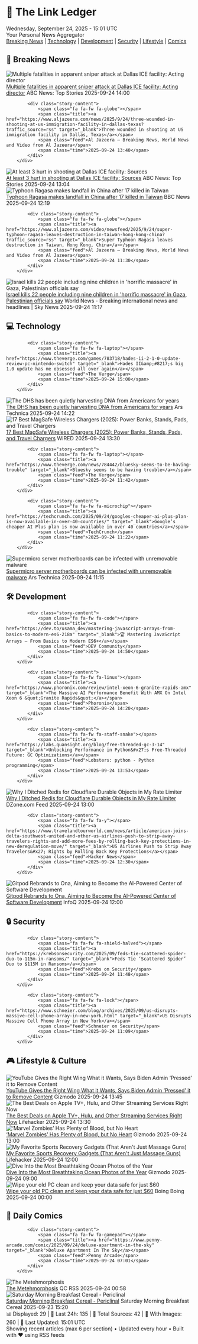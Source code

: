 <!-- Processing 54 RSS feeds at 2025-09-24 15:01:49 UTC -->
<!-- Processing: XKCD -->
<!-- Processing: Saturday Morning Breakfast Cereal -->
<!-- Processing: Penny Arcade -->
<!-- Processing: Poorly Drawn Lines -->
<!-- Processing: Cyanide & Happiness -->
<!-- Processing: Questionable Content -->
<!-- Processing: Girl Genius -->
<!-- Processing: Reuters World News -->
<!-- Processing: Associated Press Breaking -->
<!-- Processing: NBC News Breaking -->
<!-- Processing: Guardian World News -->
<!-- Processing: The Verge -->
<!-- Processing: Ars Technica -->
<!-- Processing: Lobsters Python -->
<!-- Processing: Dev.to -->
<!-- Processing: Phoronix Linux News -->
<!-- Processing: OMG! Ubuntu -->
<!-- Processing: DistroWatch -->
<!-- Processing: Red Hat Blog -->
<!-- Processing: Martin Fowler -->
<!-- Generated 6 new posts out of 20 feeds processed -->
<div class="newspaper-header">
    <h1 class="newspaper-title">📰 The Link Ledger</h1>
    <div class="newspaper-date">Wednesday, September 24, 2025 - 15:01 UTC</div>
    <div class="newspaper-subtitle">Your Personal News Aggregator</div>
</div>

<div class="newspaper-nav">
    <a href="#breaking">Breaking News</a> |
    <a href="#tech">Technology</a> |
    <a href="#dev">Development</a> |
    <a href="#security">Security</a> |
    <a href="#lifestyle">Lifestyle</a> |
    <a href="#webcomics">Comics</a>
</div>

<div class="news-section breaking-news" id="breaking">
<h2 class="section-header">🚨 Breaking News</h2>
<div class="stories-container">
<div class="story">
            <img src="https://s.abcnews.com/images/US/dallas-ice-6-ht-gmh-250924_1758719587102_hpMain_4x3t_384.jpg" alt="Multiple fatalities in apparent sniper attack at Dallas ICE facility: Acting director" class="story-image" loading="lazy" onerror="this.style.display='none'">
            <div class="story-content">
                <span class="fa fa-fw fa-tv"></span>
                <span class="title"><a href="https://abcnews.go.com/US/multiple-people-shot-dallas-ice-field-office-source/story?id=125887376" target="_blank">Multiple fatalities in apparent sniper attack at Dallas ICE facility: Acting director</a></span>
                <span class="feed">ABC News: Top Stories</span>
                <span class="time">2025-09-24 14:00</span>
            </div>
        </div>
<div class="story">
            
            <div class="story-content">
                <span class="fa fa-fw fa-globe"></span>
                <span class="title"><a href="https://www.aljazeera.com/news/2025/9/24/three-wounded-in-shooting-at-us-immigration-facility-in-dallas-texas?traffic_source=rss" target="_blank">Three wounded in shooting at US immigration facility in Dallas, Texas</a></span>
                <span class="feed">Al Jazeera – Breaking News, World News and Video from Al Jazeera</span>
                <span class="time">2025-09-24 13:40</span>
            </div>
        </div>
<div class="story">
            <img src="https://s.abcnews.com/images/US/dallas-ice-ht-gmh-250924_1758717363454_hpMain_4x3t_384.jpg" alt="At least 3 hurt in shooting at Dallas ICE facility: Sources" class="story-image" loading="lazy" onerror="this.style.display='none'">
            <div class="story-content">
                <span class="fa fa-fw fa-tv"></span>
                <span class="title"><a href="https://abcnews.go.com/US/multiple-people-shot-dallas-ice-field-office-source/story?id=125887376" target="_blank">At least 3 hurt in shooting at Dallas ICE facility: Sources</a></span>
                <span class="feed">ABC News: Top Stories</span>
                <span class="time">2025-09-24 13:04</span>
            </div>
        </div>
<div class="story">
            <img src="https://ichef.bbci.co.uk/ace/standard/240/cpsprodpb/c7bf/live/4b4fc860-993d-11f0-928c-71dbb8619e94.jpg" alt="Typhoon Ragasa makes landfall in China after 17 killed in Taiwan" class="story-image" loading="lazy" onerror="this.style.display='none'">
            <div class="story-content">
                <span class="fa fa-fw fa-earth-americas"></span>
                <span class="title"><a href="https://www.bbc.com/news/articles/clyd580lx3mo?at_medium=RSS&at_campaign=rss" target="_blank">Typhoon Ragasa makes landfall in China after 17 killed in Taiwan</a></span>
                <span class="feed">BBC News</span>
                <span class="time">2025-09-24 12:19</span>
            </div>
        </div>
<div class="story">
            
            <div class="story-content">
                <span class="fa fa-fw fa-globe"></span>
                <span class="title"><a href="https://www.aljazeera.com/video/newsfeed/2025/9/24/super-typhoon-ragasa-leaves-destruction-in-taiwan-hong-kong-china?traffic_source=rss" target="_blank">Super Typhoon Ragasa leaves destruction in Taiwan, Hong Kong, China</a></span>
                <span class="feed">Al Jazeera – Breaking News, World News and Video from Al Jazeera</span>
                <span class="time">2025-09-24 11:30</span>
            </div>
        </div>
<div class="story">
            <img src="https://e3.365dm.com/25/09/1920x1080/skynews-gaza-israel_7030346.jpg?20250924132444" alt="Israel kills 22 people including nine children in &#x27;horrific massacre&#x27; in Gaza, Palestinian officials say" class="story-image" loading="lazy" onerror="this.style.display='none'">
            <div class="story-content">
                <span class="fa fa-fw fa-satellite"></span>
                <span class="title"><a href="https://news.sky.com/story/israel-kills-22-people-including-9-children-in-horrific-massacre-in-gaza-palestinian-officials-say-13437228" target="_blank">Israel kills 22 people including nine children in &#x27;horrific massacre&#x27; in Gaza, Palestinian officials say</a></span>
                <span class="feed">World News - Breaking international news and headlines | Sky News</span>
                <span class="time">2025-09-24 11:17</span>
            </div>
        </div>
</div>
</div>
<div class="news-section tech-news" id="tech">
<h2 class="section-header">💻 Technology</h2>
<div class="stories-container">
<div class="story">
            
            <div class="story-content">
                <span class="fa fa-fw fa-laptop"></span>
                <span class="title"><a href="https://www.theverge.com/games/783718/hades-ii-2-1-0-update-review-pc-nintendo-switch" target="_blank">Hades II&amp;#8217;s big 1.0 update has me obsessed all over again</a></span>
                <span class="feed">The Verge</span>
                <span class="time">2025-09-24 15:00</span>
            </div>
        </div>
<div class="story">
            <img src="https://cdn.arstechnica.net/wp-content/uploads/2025/09/dnacrime-500x500.jpg" alt="The DHS has been quietly harvesting DNA from Americans for years" class="story-image" loading="lazy" onerror="this.style.display='none'">
            <div class="story-content">
                <span class="fa fa-fw fa-cog"></span>
                <span class="title"><a href="https://arstechnica.com/tech-policy/2025/09/the-dhs-has-been-quietly-harvesting-dna-from-americans-for-years/" target="_blank">The DHS has been quietly harvesting DNA from Americans for years</a></span>
                <span class="feed">Ars Technica</span>
                <span class="time">2025-09-24 14:22</span>
            </div>
        </div>
<div class="story">
            <img src="https://media.wired.com/photos/685ab0fbecbfc34a8f85ebcc/master/pass/MagSafe%20Chargers%20Reviewer%20Collage_Source_Amazon.png" alt="17 Best MagSafe Wireless Chargers (2025): Power Banks, Stands, Pads, and Travel Chargers" class="story-image" loading="lazy" onerror="this.style.display='none'">
            <div class="story-content">
                <span class="fa fa-fw fa-bolt"></span>
                <span class="title"><a href="https://www.wired.com/gallery/best-magsafe-wireless-chargers/" target="_blank">17 Best MagSafe Wireless Chargers (2025): Power Banks, Stands, Pads, and Travel Chargers</a></span>
                <span class="feed">WIRED</span>
                <span class="time">2025-09-24 13:30</span>
            </div>
        </div>
<div class="story">
            
            <div class="story-content">
                <span class="fa fa-fw fa-laptop"></span>
                <span class="title"><a href="https://www.theverge.com/news/784442/bluesky-seems-to-be-having-trouble" target="_blank">Bluesky seems to be having trouble</a></span>
                <span class="feed">The Verge</span>
                <span class="time">2025-09-24 11:42</span>
            </div>
        </div>
<div class="story">
            
            <div class="story-content">
                <span class="fa fa-fw fa-microchip"></span>
                <span class="title"><a href="https://techcrunch.com/2025/09/24/googles-cheaper-ai-plus-plan-is-now-available-in-over-40-countries/" target="_blank">Google’s cheaper AI Plus plan is now available in over 40 countries</a></span>
                <span class="feed">TechCrunch</span>
                <span class="time">2025-09-24 11:22</span>
            </div>
        </div>
<div class="story">
            <img src="https://cdn.arstechnica.net/wp-content/uploads/2022/04/GettyImages-1299483011-500x500.jpg" alt="Supermicro server motherboards can be infected with unremovable malware" class="story-image" loading="lazy" onerror="this.style.display='none'">
            <div class="story-content">
                <span class="fa fa-fw fa-cog"></span>
                <span class="title"><a href="https://arstechnica.com/security/2025/09/supermicro-server-motherboards-can-be-infected-with-unremovable-malware/" target="_blank">Supermicro server motherboards can be infected with unremovable malware</a></span>
                <span class="feed">Ars Technica</span>
                <span class="time">2025-09-24 11:15</span>
            </div>
        </div>
</div>
</div>
<div class="news-section dev-news" id="dev">
<h2 class="section-header">🛠️ Development</h2>
<div class="stories-container">
<div class="story">
            
            <div class="story-content">
                <span class="fa fa-fw fa-code"></span>
                <span class="title"><a href="https://dev.to/usama_dev/mastering-javascript-arrays-from-basics-to-modern-es6-218a" target="_blank">🏆 Mastering JavaScript Arrays — From Basics to Modern ES6+</a></span>
                <span class="feed">DEV Community</span>
                <span class="time">2025-09-24 14:50</span>
            </div>
        </div>
<div class="story">
            
            <div class="story-content">
                <span class="fa fa-fw fa-linux"></span>
                <span class="title"><a href="https://www.phoronix.com/review/intel-xeon-6-granite-rapids-amx" target="_blank">The Massive AI Performance Benefit With AMX On Intel Xeon 6 &quot;Granite Rapids&quot;</a></span>
                <span class="feed">Phoronix</span>
                <span class="time">2025-09-24 14:20</span>
            </div>
        </div>
<div class="story">
            
            <div class="story-content">
                <span class="fa fa-fw fa-staff-snake"></span>
                <span class="title"><a href="https://labs.quansight.org/blog/free-threaded-gc-3-14" target="_blank">Unlocking Performance in Python&#x27;s Free-Threaded Future: GC Optimizations</a></span>
                <span class="feed">Lobsters: python - Python programming</span>
                <span class="time">2025-09-24 13:53</span>
            </div>
        </div>
<div class="story">
            <img src="https://dz2cdn1.dzone.com/thumbnail?fid=18643995&w=600" alt="Why I Ditched Redis for Cloudflare Durable Objects in My Rate Limiter" class="story-image" loading="lazy" onerror="this.style.display='none'">
            <div class="story-content">
                <span class="fa fa-fw fa-newspaper"></span>
                <span class="title"><a href="https://dzone.com/articles/why-ditch-redis-for-cloudflare-durable-objects" target="_blank">Why I Ditched Redis for Cloudflare Durable Objects in My Rate Limiter</a></span>
                <span class="feed">DZone.com Feed</span>
                <span class="time">2025-09-24 13:00</span>
            </div>
        </div>
<div class="story">
            
            <div class="story-content">
                <span class="fa fa-fw fa-y"></span>
                <span class="title"><a href="https://www.travelandtourworld.com/news/article/american-joins-delta-southwest-united-and-other-us-airlines-push-to-strip-away-travelers-rights-and-add-more-fees-by-rolling-back-key-protections-in-new-deregulation-move/" target="_blank">US Airlines Push to Strip Away Travelers&#x27; Rights by Rolling Back Key Protections</a></span>
                <span class="feed">Hacker News</span>
                <span class="time">2025-09-24 12:30</span>
            </div>
        </div>
<div class="story">
            <img src="https://res.infoq.com/news/2025/09/gitpod-ona/en/headerimage/generatedHeaderImage-1758115039833.jpg" alt="Gitpod Rebrands to Ona, Aiming to Become the AI-Powered Center of Software Development" class="story-image" loading="lazy" onerror="this.style.display='none'">
            <div class="story-content">
                <span class="fa fa-fw fa-info-circle"></span>
                <span class="title"><a href="https://www.infoq.com/news/2025/09/gitpod-ona/?utm_campaign=infoq_content&utm_source=infoq&utm_medium=feed&utm_term=global" target="_blank">Gitpod Rebrands to Ona, Aiming to Become the AI-Powered Center of Software Development</a></span>
                <span class="feed">InfoQ</span>
                <span class="time">2025-09-24 12:00</span>
            </div>
        </div>
</div>
</div>
<div class="news-section security-news" id="security">
<h2 class="section-header">🔒 Security</h2>
<div class="stories-container">
<div class="story">
            
            <div class="story-content">
                <span class="fa fa-fw fa-shield-halved"></span>
                <span class="title"><a href="https://krebsonsecurity.com/2025/09/feds-tie-scattered-spider-duo-to-115m-in-ransoms/" target="_blank">Feds Tie ‘Scattered Spider’ Duo to $115M in Ransoms</a></span>
                <span class="feed">Krebs on Security</span>
                <span class="time">2025-09-24 11:48</span>
            </div>
        </div>
<div class="story">
            
            <div class="story-content">
                <span class="fa fa-fw fa-lock"></span>
                <span class="title"><a href="https://www.schneier.com/blog/archives/2025/09/us-disrupts-massive-cell-phone-array-in-new-york.html" target="_blank">US Disrupts Massive Cell Phone Array in New York</a></span>
                <span class="feed">Schneier on Security</span>
                <span class="time">2025-09-24 11:09</span>
            </div>
        </div>
</div>
</div>
<div class="news-section lifestyle-news" id="lifestyle">
<h2 class="section-header">🎮 Lifestyle & Culture</h2>
<div class="stories-container">
<div class="story">
            <img src="https://gizmodo.com/app/uploads/2024/10/youtube-on-a-phone-e1740147209205.jpg" alt="YouTube Gives the Right Wing What it Wants, Says Biden Admin ‘Pressed’ it to Remove Content" class="story-image" loading="lazy" onerror="this.style.display='none'">
            <div class="story-content">
                <span class="fa fa-fw fa-computer"></span>
                <span class="title"><a href="https://gizmodo.com/youtube-gives-the-right-wing-what-it-wants-says-biden-admin-pressed-it-to-remove-content-2000662910" target="_blank">YouTube Gives the Right Wing What it Wants, Says Biden Admin ‘Pressed’ it to Remove Content</a></span>
                <span class="feed">Gizmodo</span>
                <span class="time">2025-09-24 13:45</span>
            </div>
        </div>
<div class="story">
            <img src="https://lifehacker.com/imagery/articles/01HF2GKZAP39TFZ2HHNMHBJVB0/hero-image.jpg" alt="The Best Deals on Apple TV+, Hulu, and Other Streaming Services Right Now" class="story-image" loading="lazy" onerror="this.style.display='none'">
            <div class="story-content">
                <span class="fa fa-fw fa-life-ring"></span>
                <span class="title"><a href="https://lifehacker.com/best-streaming-deals?utm_medium=RSS" target="_blank">The Best Deals on Apple TV+, Hulu, and Other Streaming Services Right Now</a></span>
                <span class="feed">Lifehacker</span>
                <span class="time">2025-09-24 13:30</span>
            </div>
        </div>
<div class="story">
            <img src="https://gizmodo.com/app/uploads/2025/09/marvel-zombies-reviewhed.jpg" alt="‘Marvel Zombies’ Has Plenty of Blood, but No Heart" class="story-image" loading="lazy" onerror="this.style.display='none'">
            <div class="story-content">
                <span class="fa fa-fw fa-computer"></span>
                <span class="title"><a href="https://gizmodo.com/marvel-zombies-review-disney-plus-2000661996" target="_blank">‘Marvel Zombies’ Has Plenty of Blood, but No Heart</a></span>
                <span class="feed">Gizmodo</span>
                <span class="time">2025-09-24 13:00</span>
            </div>
        </div>
<div class="story">
            <img src="https://lifehacker.com/imagery/articles/01K5W1XXKT1FFTA3Q4MH1HEMP7/hero-image.png" alt="My Favorite Sports Recovery Gadgets (That Aren&#x27;t Just Massage Guns)" class="story-image" loading="lazy" onerror="this.style.display='none'">
            <div class="story-content">
                <span class="fa fa-fw fa-life-ring"></span>
                <span class="title"><a href="https://lifehacker.com/health/best-sports-recovery-gadgets-that-arent-massage-guns?utm_medium=RSS" target="_blank">My Favorite Sports Recovery Gadgets (That Aren&#x27;t Just Massage Guns)</a></span>
                <span class="feed">Lifehacker</span>
                <span class="time">2025-09-24 12:00</span>
            </div>
        </div>
<div class="story">
            <img src="https://gizmodo.com/app/uploads/2025/09/MARRIE1-1920x1362-1.jpg" alt="Dive Into the Most Breathtaking Ocean Photos of the Year" class="story-image" loading="lazy" onerror="this.style.display='none'">
            <div class="story-content">
                <span class="fa fa-fw fa-computer"></span>
                <span class="title"><a href="https://gizmodo.com/dive-into-the-most-breathtaking-ocean-photos-of-the-year-2000662785" target="_blank">Dive Into the Most Breathtaking Ocean Photos of the Year</a></span>
                <span class="feed">Gizmodo</span>
                <span class="time">2025-09-24 09:00</span>
            </div>
        </div>
<div class="story">
            <img src="https://i0.wp.com/boingboing.net/wp-content/uploads/2025/09/Data-Shredder-Stick-Secure-Data-Wiping-Tool-for-Windows.jpg?fit=2250%2C1500&amp;quality=60&amp;ssl=1" alt="Wipe your old PC clean and keep your data safe for just $60" class="story-image" loading="lazy" onerror="this.style.display='none'">
            <div class="story-content">
                <span class="fa fa-fw fa-arrow-right"></span>
                <span class="title"><a href="https://boingboing.net/2025/09/23/wipe-your-old-pc-clean-and-keep-your-data-safe-for-just-60.html" target="_blank">Wipe your old PC clean and keep your data safe for just $60</a></span>
                <span class="feed">Boing Boing</span>
                <span class="time">2025-09-24 00:00</span>
            </div>
        </div>
</div>
</div>
<div class="news-section webcomics-section" id="webcomics">
<h2 class="section-header">🎨 Daily Comics</h2>
<div class="stories-container">
<div class="story">
            
            <div class="story-content">
                <span class="fa fa-fw fa-gamepad"></span>
                <span class="title"><a href="https://www.penny-arcade.com/comic/2025/09/24/deluxe-apartment-in-the-sky" target="_blank">Deluxe Apartment In The Sky</a></span>
                <span class="feed">Penny Arcade</span>
                <span class="time">2025-09-24 07:01</span>
            </div>
        </div>
<div class="story">
            <img src="http://www.questionablecontent.net/comics/5664.png" alt="The Metehmorphosis" class="story-image" loading="lazy" onerror="this.style.display='none'">
            <div class="story-content">
                <span class="fa fa-fw fa-music"></span>
                <span class="title"><a href="http://questionablecontent.net/view.php?comic=5664" target="_blank">The Metehmorphosis</a></span>
                <span class="feed">QC RSS</span>
                <span class="time">2025-09-24 00:58</span>
            </div>
        </div>
<div class="story">
            <img src="https://www.smbc-comics.com/comics/1758567650-20250923.png" alt="Saturday Morning Breakfast Cereal - Periclinal" class="story-image" loading="lazy" onerror="this.style.display='none'">
            <div class="story-content">
                <span class="fa fa-fw fa-smile"></span>
                <span class="title"><a href="https://www.smbc-comics.com/comic/periclinal" target="_blank">Saturday Morning Breakfast Cereal - Periclinal</a></span>
                <span class="feed">Saturday Morning Breakfast Cereal</span>
                <span class="time">2025-09-23 15:20</span>
            </div>
        </div>
</div>
</div>

<div class="newspaper-footer">
    <div class="stats">
        📊 Displayed: 29 | 📅 Last 24h: 135 | 📡 Total Sources: 42 | 📸 With Images: 260 |
        🔄 Last Updated: 15:01 UTC
    </div>
    <div class="footer-note">
        Showing recent articles (max 6 per section) • Updated every hour • Built with ❤️ using RSS feeds
    </div>
</div>
